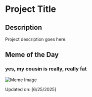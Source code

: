 # Project Title

## Description

Project description goes here.

## Meme of the Day

### yes, my cousin is really, really fat
![Meme Image](https://i.redd.it/1j2d8yekvv8f1.png)

Updated on: [6/25/2025]